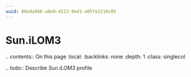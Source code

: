 ```yaml
---
uuid: 06eda666-a9e8-4212-9ed1-a05fe2210c05
---
```



# Sun.iLOM3

.. contents:: On this page
    :local:
    :backlinks: none
    :depth: 1
    :class: singlecol

.. todo::
    Describe *Sun.iLOM3* profile


